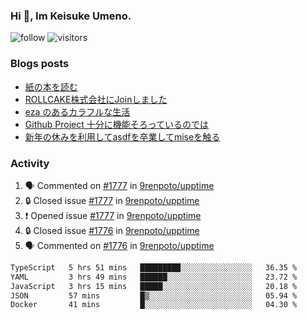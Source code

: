 ### Hi 👋, Im Keisuke Umeno.

<!--
**9renpoto/9renpoto** is a ✨ _special_ ✨ repository because its `README.md` (this file) appears on your GitHub profile.

Here are some ideas to get you started:

- 🔭 I’m currently working on ...
- 🌱 I’m currently learning ...
- 👯 I’m looking to collaborate on ...
- 🤔 I’m looking for help with ...
- 💬 Ask me about ...
- 📫 How to reach me: ...
- 😄 Pronouns: ...
- ⚡ Fun fact: ...
-->

![follow](https://img.shields.io/github/followers/9renpoto?label=Follow&style=social)
![visitors](https://komarev.com/ghpvc/?username=9renpoto&label=Profile%20views&color=0e75b6&style=flat)

### Blogs posts

<!-- BLOG-POST-LIST:START -->
- [紙の本を読む](https://9renpoto.win/entry/2024/02/25/reading-papar-book)
- [ROLLCAKE株式会社にJoinしました](https://9renpoto.win/entry/2024/02/11/join)
- [eza のあるカラフルな生活](https://9renpoto.win/entry/2024/02/01/eza)
- [Github Project 十分に機能そろっているのでは](https://9renpoto.win/entry/2024/01/14/gh-projects)
- [新年の休みを利用してasdfを卒業してmiseを触る](https://9renpoto.win/entry/2024/01/07/mise)
<!-- BLOG-POST-LIST:END -->

### Activity

<!--START_SECTION:activity-->
1. 🗣 Commented on [#1777](https://github.com/9renpoto/upptime/issues/1777#issuecomment-2002106036) in [9renpoto/upptime](https://github.com/9renpoto/upptime)
2. 🔒 Closed issue [#1777](https://github.com/9renpoto/upptime/issues/1777) in [9renpoto/upptime](https://github.com/9renpoto/upptime)
3. ❗ Opened issue [#1777](https://github.com/9renpoto/upptime/issues/1777) in [9renpoto/upptime](https://github.com/9renpoto/upptime)
4. 🔒 Closed issue [#1776](https://github.com/9renpoto/upptime/issues/1776) in [9renpoto/upptime](https://github.com/9renpoto/upptime)
5. 🗣 Commented on [#1776](https://github.com/9renpoto/upptime/issues/1776#issuecomment-2001985257) in [9renpoto/upptime](https://github.com/9renpoto/upptime)
<!--END_SECTION:activity-->

<!--START_SECTION:waka-->

```txt
TypeScript   5 hrs 51 mins   █████████░░░░░░░░░░░░░░░░   36.35 %
YAML         3 hrs 49 mins   ██████░░░░░░░░░░░░░░░░░░░   23.72 %
JavaScript   3 hrs 15 mins   █████░░░░░░░░░░░░░░░░░░░░   20.18 %
JSON         57 mins         █▒░░░░░░░░░░░░░░░░░░░░░░░   05.94 %
Docker       41 mins         █░░░░░░░░░░░░░░░░░░░░░░░░   04.30 %
```

<!--END_SECTION:waka-->
